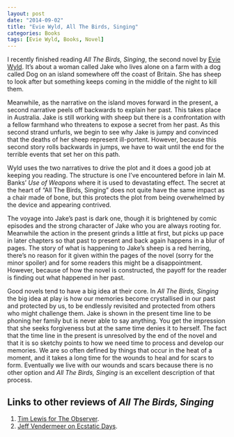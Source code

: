 ```yaml
---
layout: post
date: "2014-09-02"
title: "Evie Wyld, All The Birds, Singing"
categories: Books
tags: [Evie Wyld, Books, Novel]
---
```


I recently finished reading _All The Birds, Singing_, the second novel by [Evie Wyld](http://www.eviewyld.com). It’s about a woman called Jake who lives alone on a farm with a dog called Dog on an island somewhere off the coast of Britain. She has sheep to look after but something keeps coming in the middle of the night to kill them.

Meanwhile, as the narrative on the island moves forward in the present, a second narrative peels off backwards to explain her past. This takes place in Australia. Jake is still working with sheep but there is a confrontation with a fellow farmhand who threatens to expose a secret from her past. As this second strand unfurls, we begin to see why Jake is jumpy and convinced that the deaths of her sheep represent ill-portent. However, because this second story rolls backwards in jumps, we have to wait until the end for the terrible events that set her on this path.

Wyld uses the two narratives to drive the plot and it does a good job at keeping you reading. The structure is one I’ve encountered before in Iain M. Banks’ _Use of Weapons_ where it is used to devastating effect. The secret at the heart of “All The Birds, Singing” does not quite have the same impact as a chair made of bone, but this protects the plot from being overwhelmed by the device and appearing contrived.

The voyage into Jake’s past is dark one, though it is brightened by comic episodes and the strong character of Jake who you are always rooting for. Meanwhile the action in the present grinds a little at first, but picks up pace in later chapters so that past to present and back again happens in a blur of pages. The story of what is happening to Jake’s sheep is a red herring, there’s no reason for it given within the pages of the novel (sorry for the minor spoiler) and for some readers this might be a disappointment. However, because of how the novel is constructed, the payoff for the reader is finding out what happened in her past.

Good novels tend to have a big idea at their core. In _All The Birds, Singing_ the big idea at play is how our memories become crystallised in our past and protected by us, to be endlessly revisited and protected from others who might challenge them. Jake is shown in the present time line to be phoning her family but is never able to say anything. You get the impression that she seeks forgiveness but at the same time denies it to herself. The fact that the time line in the present is unresolved by the end of the novel and that it is so sketchy points to how we need time to process and develop our memories. We are so often defined by things that occur in the heat of a moment, and it takes a long time for the wounds to heal and for scars to form. Eventually we live with our wounds and scars because there is no other option and _All The Birds, Singing_ is an excellent description of that process.

## Links to other reviews of _All The Birds, Singing_

1. [Tim Lewis for The Observer](http://www.theguardian.com/books/2013/jun/30/evie-wyld-birds-singing-review).
2. [Jeff Vendermeer on Ecstatic Days](http://www.jeffvandermeer.com/2014/07/02/review-all-the-birds-singing-by-evie-wyld/).
